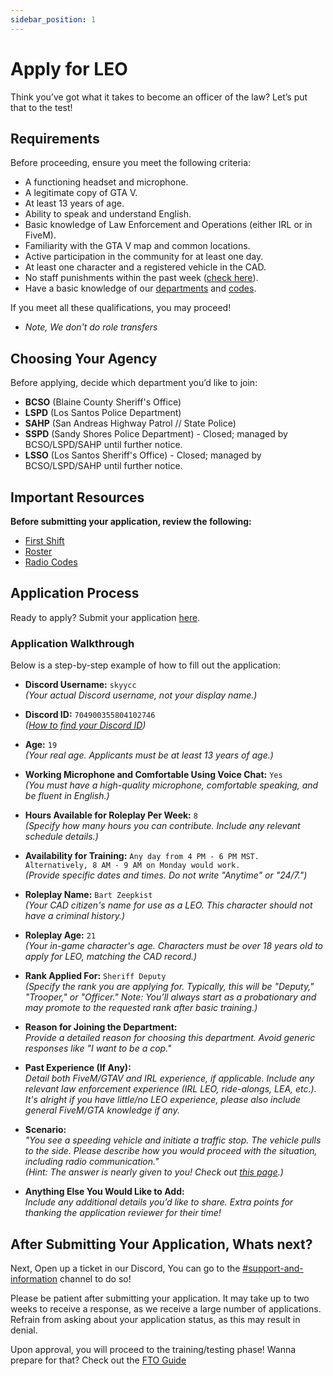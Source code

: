 ```yaml
---
sidebar_position: 1
---
```


# Apply for LEO

Think you’ve got what it takes to become an officer of the law? Let’s put that to the test!

## Requirements

Before proceeding, ensure you meet the following criteria:

- A functioning headset and microphone.
- A legitimate copy of GTA V.
- At least 13 years of age.
- Ability to speak and understand English.
- Basic knowledge of Law Enforcement and Operations (either IRL or in FiveM).
- Familiarity with the GTA V map and common locations.
- Active participation in the community for at least one day.
- At least one character and a registered vehicle in the CAD.
- No staff punishments within the past week ([check here](https://punishments.kcdojrp.com/)).
- Have a basic knowledge of our [departments](https://docs.kcdojrp.com/docs/leo/information/directory) and [codes](https://docs.kcdojrp.com/docs/leo/information/codes).

If you meet all these qualifications, you may proceed!

* *Note, We don't do role transfers*

## Choosing Your Agency

Before applying, decide which department you’d like to join:

- **BCSO** (Blaine County Sheriff's Office)
- **LSPD** (Los Santos Police Department)
- **SAHP** (San Andreas Highway Patrol // State Police)
- **SSPD** (Sandy Shores Police Department) - Closed; managed by BCSO/LSPD/SAHP until further notice.
- **LSSO** (Los Santos Sheriff's Office) - Closed; managed by BCSO/LSPD/SAHP until further notice.

## Important Resources

**Before submitting your application, review the following:**

- [First Shift](https://docs.kcdojrp.com/docs/leo/information/first-shift)
- [Roster](https://docs.kcdojrp.com/docs/leo/information/directory)
- [Radio Codes](https://docs.kcdojrp.com/docs/leo/information/codes)

## Application Process

Ready to apply? Submit your application [here](https://docs.kcdojrp.com/apply).

### Application Walkthrough

Below is a step-by-step example of how to fill out the application:

- **Discord Username:** `skyycc`  
  _(Your actual Discord username, not your display name.)_

- **Discord ID:** `704900355804102746`  
  _([How to find your Discord ID](https://support.discord.com/hc/en-us/articles/206346498-Where-can-I-find-my-User-Server-Message-ID))_

- **Age:** `19`  
  _(Your real age. Applicants must be at least 13 years of age.)_

- **Working Microphone and Comfortable Using Voice Chat:** `Yes`  
  _(You must have a high-quality microphone, comfortable speaking, and be fluent in English.)_

- **Hours Available for Roleplay Per Week:** `8`  
  _(Specify how many hours you can contribute. Include any relevant schedule details.)_

- **Availability for Training:** `Any day from 4 PM - 6 PM MST. Alternatively, 8 AM - 9 AM on Monday would work.`  
  _(Provide specific dates and times. Do not write "Anytime" or "24/7.")_

- **Roleplay Name:** `Bart Zeepkist`  
  _(Your CAD citizen's name for use as a LEO. This character should not have a criminal history.)_

- **Roleplay Age:** `21`  
  _(Your in-game character's age. Characters must be over 18 years old to apply for LEO, matching the CAD record.)_

- **Rank Applied For:** `Sheriff Deputy`  
  _(Specify the rank you are applying for. Typically, this will be "Deputy," "Trooper," or "Officer." Note: You’ll always start as a probationary and may promote to the requested rank after basic training.)_

- **Reason for Joining the Department:**  
  _Provide a detailed reason for choosing this department. Avoid generic responses like "I want to be a cop."_

- **Past Experience (If Any):**  
  _Detail both FiveM/GTAV and IRL experience, if applicable. Include any relevant law enforcement experience (IRL LEO, ride-alongs, LEA, etc.)._
  _It's alright if you have little/no LEO experience, please also include general FiveM/GTA knowledge if any._

- **Scenario:**  
  _"You see a speeding vehicle and initiate a traffic stop. The vehicle pulls to the side. Please describe how you would proceed with the situation, including radio communication."_  
  _(Hint: The answer is nearly given to you! Check out [this page](https://docs.kcdojrp.com/docs/leo/information/first-shift/#w-dispatch).)_

- **Anything Else You Would Like to Add:**  
  _Include any additional details you’d like to share. Extra points for thanking the application reviewer for their time!_

## After Submitting Your Application, Whats next?

Next, Open up a ticket in our Discord, You can go to the [#support-and-information](https://discord.com/channels/1132847710282727565/1134209356708196392) channel to do so!

Please be patient after submitting your application. It may take up to two weeks to receive a response, as we receive a large number of applications. Refrain from asking about your application status, as this may result in denial.

Upon approval, you will proceed to the training/testing phase! Wanna prepare for that? Check out the [FTO Guide](https://docs.kcdojrp.com/docs/leo/information/fto)
